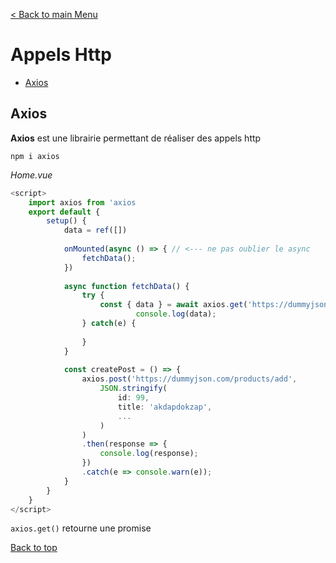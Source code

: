 [< Back to main Menu](https://github.com/gsoulie/vue-resources/blob/main/vue-index.md)    

# Appels Http

* [Axios](#axios)    

## Axios 

**Axios** est une librairie permettant de réaliser des appels http

````npm i axios````

*Home.vue*
````typescript
<script>
	import axios from 'axios
	export default {
		setup() {
			data = ref([])
			
			onMounted(async () => {	// <--- ne pas oublier le async
				fetchData();
			})
			
			async function fetchData() {
				try {
					const { data } = await axios.get('https://dummyjson.com/products');
            				console.log(data);
				} catch(e) {
				
				}
			}
			
			const createPost = () => {
				axios.post('https://dummyjson.com/products/add',
					JSON.stringify(
						id: 99,
						title: 'akdapdokzap',
						...
					)
				)
				.then(response => {
					console.log(response);
				})
				.catch(e => console.warn(e));
			}
		}
	}
</script>
````

````axios.get()```` retourne une promise

[Back to top](#appels-http)     
